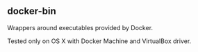 ## docker-bin

Wrappers around executables provided by Docker.

Tested only on OS X with Docker Machine and VirtualBox driver.
